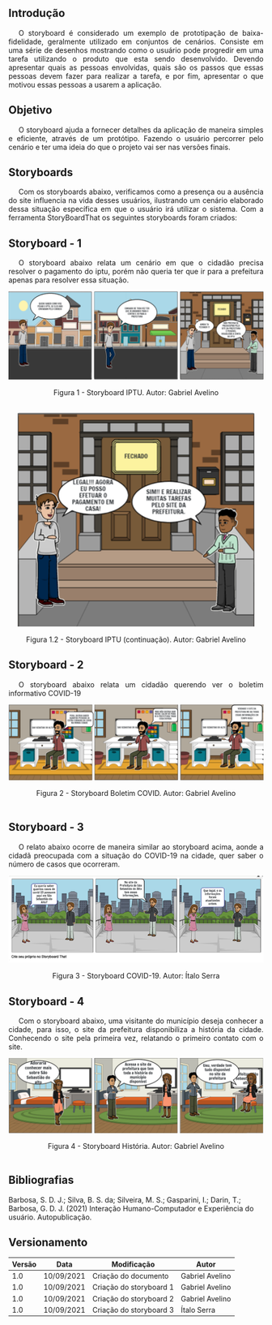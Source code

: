 ##  Introdução

<p style="text-indent: 20px; text-align: justify">
O <a>storyboard</a> é considerado um exemplo de prototipação de baixa-fidelidade, geralmente utilizado em conjuntos de cenários. Consiste em uma série de desenhos mostrando como o usuário pode progredir em uma tarefa utilizando o produto que esta sendo desenvolvido. Devendo apresentar quais as pessoas envolvidas, quais são os passos que essas pessoas devem fazer para realizar a tarefa, e por fim, apresentar o que motivou essas
pessoas a usarem a aplicação.
</p>

## Objetivo

<p style="text-indent: 20px; text-align: justify">
O storyboard ajuda a fornecer detalhes da aplicação de maneira simples e eficiente, através de um protótipo. Fazendo o usuário percorrer pelo cenário e ter uma ideia do que o projeto vai ser nas versões finais.
</p>

## Storyboards

<p style="text-indent: 20px; text-align: justify">
Com os storyboards abaixo, verificamos como a presença ou a ausência do site influencia na vida desses usuários, ilustrando um cenário elaborado dessa situação específica em que o usuário irá utilizar o sistema. Com a ferramenta <a>StoryBoardThat</a> os seguintes storyboards foram criados:
</p>

## Storyboard - 1

<p style="text-indent: 20px; text-align: justify">
O storyboard abaixo relata um cenário em que o cidadão precisa resolver o pagamento do iptu, porém não queria ter que ir para a prefeitura apenas para resolver essa situação.
</p>

<center>

![storyboard1](../../assets/img/storyboardga1.png)

<figcaption>Figura 1 - Storyboard IPTU. Autor: Gabriel Avelino</figcaption>
</center>

<br>

<center>

![storyboard2](../../assets/img/storyboarga2.png)

<figcaption>Figura 1.2 - Storyboard IPTU (continuação). Autor: Gabriel Avelino</figcaption>
</center>

## Storyboard - 2

<p style="text-indent: 20px; text-align: justify">
O storyboard abaixo relata um cidadão querendo ver o boletim informativo COVID-19
</p>


<center>

![storyboard3](../../assets/img/storyboardga3.png)

<figcaption>Figura 2 - Storyboard Boletim COVID. Autor: Gabriel Avelino</figcaption>
</center>

<br>

## Storyboard - 3

<p style="text-indent: 20px; text-align: justify">
O relato abaixo ocorre de maneira similar ao storyboard acima, aonde a cidadã preocupada com a situação do COVID-19 na cidade, quer saber o número de casos que ocorreram.
</p>

<center>

![storyboard4](../../assets/img/storyboardITA.png)

<figcaption>Figura 3 - Storyboard COVID-19. Autor: Ítalo Serra</figcaption>
</center>

## Storyboard - 4

<p style="text-indent: 20px; text-align: justify">
Com o storyboard abaixo, uma visitante do município deseja conhecer a cidade, para isso, o site da prefeitura disponibiliza a história da cidade. Conhecendo o site pela primeira vez, relatando o primeiro contato com o site.
</p>

<center>

![storyboard5](../../assets/img/storyboardga4.png)

<figcaption>Figura 4 - Storyboard História. Autor: Gabriel Avelino</figcaption>
</center>


<br>

## Bibliografias

Barbosa, S. D. J.; Silva, B. S. da; Silveira, M. S.; Gasparini, I.; Darin, T.; Barbosa, G. D. J. (2021) Interação Humano-Computador e Experiência do usuário. Autopublicação.


## Versionamento

| Versão | Data | Modificação | Autor |
|--|--|--|--|
| 1.0 | 10/09/2021 | Criação do documento | Gabriel Avelino |
| 1.0 | 10/09/2021 | Criação do storyboard 1 | Gabriel Avelino |
| 1.0 | 10/09/2021 | Criação do storyboard 2 | Gabriel Avelino |
| 1.0 | 10/09/2021 | Criação do storyboard 3 | Ítalo Serra |